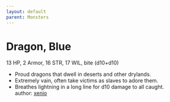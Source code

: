 ```yaml
---
layout: default
parent: Monsters 
--- 
```

# Dragon, Blue
13 HP, 2 Armor, 16 STR, 17 WIL, bite (d10+d10)  
- Proud dragons that dwell in deserts and other drylands.  
- Extremely vain, often take victims as slaves to adore them.  
- Breathes lightning in a long line for d10 damage to all caught.  
author: [xenio](https://xenioinabottle.blogspot.com/2021/02/classic-monsters-for-cairnito-part-1.html) 
